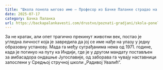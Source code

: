 ```yaml
---
title: "Школа понела његово име – Професор из Бачке Паланке страдао на путу за Индију"
date: 2025-07-17
category: Бачка Паланка
url: https://backapalankavesti.com/drustvo/poznati-gradjani/skola-ponela-njegovo-ime-profesor-iz-backe-palanke-stradao-na-putu-za-indiju/
---
```


За не кратак, али опет трагично прекинут животни век, постао је угледна личност која је завредила да јој се име нађе на улазу у једну образовну установу. Мада га међу суграђанима нема од 1971. године, када је погинуо на путу ка Индији, где је у другом мандату постављен за амбасадора ондашње Југославије, од заборава га чувају наставници запослени у Средњој стручној школи „Радивој Увалић“.
